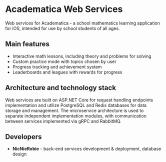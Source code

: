 # Academatica Web Services
Web services for Academatica - a school mathematics learning application for iOS, intended for use by school students of all ages.

## Main features
- Interactive math lessons, including theory and problems for solving
- Custom practice mode with topics chosen by user
- Progress tracking and achievement system
- Leaderboards and leagues with rewards for progress

## Architecture and technology stack
Web services are built on ASP.NET Core for request handling endpoints implementation and utilize PostgreSQL and Redis databases for data storage and management.
The microservice architecture is used to separate independent implementation modules, with communication between services implemented via gRPC and RabbitMQ.

## Developers
- **NicNieRobie** - back-end services development & deployment, database design
